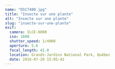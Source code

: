 ```yaml
---
name: "DSC7400.jpg"
title: "Insecte sur une plante"
alt: "Insecte sur une plante"
slug: "insecte-sur-une-plante"
exif:
  camera: ILCE-6000
  iso: 1600
  shutter_speed: 1/4000
  aperture: 5.6
  focal_length: 41.0
  location: Grands-Jardins National Park, Québec
  date: 2016-07-20 15:05:42
---
```

